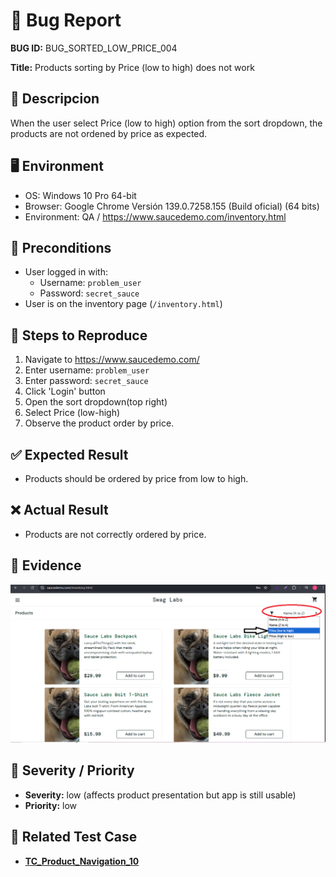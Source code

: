 # 🐞 Bug Report

**BUG ID:** BUG_SORTED_LOW_PRICE_004

**Title:** Products sorting by Price (low to high) does not work

## 📌 Descripcion
When the user select Price (low to high) option from the sort dropdown, the products are not ordened by price as expected.

## 🖥️ Environment
- OS: Windows 10 Pro 64-bit  
- Browser: Google Chrome Versión 139.0.7258.155 (Build oficial) (64 bits)  
- Environment: QA / https://www.saucedemo.com/inventory.html 

## 🔎 Preconditions
- User logged in with:
    - Username: `problem_user`
    - Password: `secret_sauce`
- User is on the inventory page (`/inventory.html`)

## 📝 Steps to Reproduce
1. Navigate to https://www.saucedemo.com/
2. Enter username: `problem_user`
3. Enter password: `secret_sauce`
4. Click 'Login' button
5. Open the sort dropdown(top right)
6. Select Price (low-high)
7. Observe the product order by price.

## ✅ Expected Result
- Products should be ordered by price from low to high.

## ❌ Actual Result
- Products are not correctly ordered by price.

## 📂 Evidence
![Bug_sorted_low](../bug_images/bug_sorted_low_price.png)

## 🎯 Severity / Priority
- **Severity:** low (affects product presentation but app is still usable)  
- **Priority:** low  


## 🔗 Related Test Case
- [**TC_Product_Navigation_10**](../../02_test_cases/2_product_navigation/product_navigation2.png)


